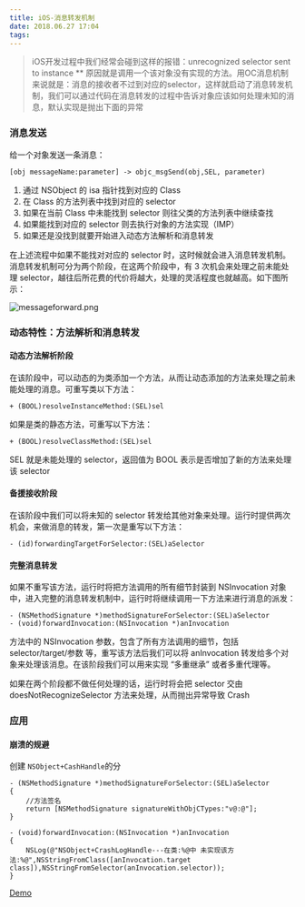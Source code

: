 ```yaml
---
title: iOS-消息转发机制
date: 2018.06.27 17:04
tags:
---
```

> iOS开发过程中我们经常会碰到这样的报错：unrecognized selector sent to instance ** 原因就是调用一个该对象没有实现的方法。用OC消息机制来说就是：消息的接收者不过到对应的selector，这样就启动了消息转发机制，我们可以通过代码在消息转发的过程中告诉对象应该如何处理未知的消息，默认实现是抛出下面的异常

<!-- more -->
### 消息发送

给一个对象发送一条消息：

```
[obj messageName:parameter] -> objc_msgSend(obj,SEL, parameter)
```

1. 通过 NSObject 的 isa 指针找到对应的 Class
2. 在 Class 的方法列表中找到对应的 selector
3. 如果在当前 Class 中未能找到 selector 则往父类的方法列表中继续查找
4. 如果能找到对应的 selector 则去执行对象的方法实现（IMP）
5. 如果还是没找到就要开始进入动态方法解析和消息转发

在上述流程中如果不能找对对应的 selector 时，这时候就会进入消息转发机制。消息转发机制可分为两个阶段，在这两个阶段中，有 3 次机会来处理之前未能处理 selector，越往后所花费的代价将越大，处理的灵活程度也就越高。如下图所示：

![messageforward.png](https://upload-images.jianshu.io/upload_images/2403444-746884faa399cef7.png?imageMogr2/auto-orient/strip%7CimageView2/2/w/1240)

### 动态特性：方法解析和消息转发

#### 动态方法解析阶段

在该阶段中，可以动态的为类添加一个方法，从而让动态添加的方法来处理之前未能处理的消息。可重写类以下方法：

```
+ (BOOL)resolveInstanceMethod:(SEL)sel
```
如果是类的静态方法，可重写以下方法：

```
+ (BOOL)resolveClassMethod:(SEL)sel
```

SEL 就是未能处理的 selector，返回值为 BOOL 表示是否增加了新的方法来处理该 selector

#### 备援接收阶段

在该阶段中我们可以将未知的 selector 转发给其他对象来处理。运行时提供两次机会，来做消息的转发，第一次是重写以下方法：

```
- (id)forwardingTargetForSelector:(SEL)aSelector
```
#### 完整消息转发

如果不重写该方法，运行时将把方法调用的所有细节封装到 NSInvocation 对象中，进入完整的消息转发机制中，运行时将继续调用一下方法来进行消息的派发：

```
- (NSMethodSignature *)methodSignatureForSelector:(SEL)aSelector
- (void)forwardInvocation:(NSInvocation *)anInvocation
```

方法中的 NSInvocation 参数，包含了所有方法调用的细节，包括 selector/target/参数 等，重写该方法后我们可以将 anInvocation 转发给多个对象来处理该消息。在该阶段我们可以用来实现 “多重继承” 或者多重代理等。

如果在两个阶段都不做任何处理的话，运行时将会把 selector 交由 doesNotRecognizeSelector 方法来处理，从而抛出异常导致 Crash 

### 应用

#### 崩溃的规避

创建 `NSObject+CashHandle`的分


```
- (NSMethodSignature *)methodSignatureForSelector:(SEL)aSelector
{
    //方法签名
    return [NSMethodSignature signatureWithObjCTypes:"v@:@"];
}

- (void)forwardInvocation:(NSInvocation *)anInvocation
{
    NSLog(@"NSObject+CrashLogHandle---在类:%@中 未实现该方法:%@",NSStringFromClass([anInvocation.target class]),NSStringFromSelector(anInvocation.selector));
}

```
[Demo](https://github.com/MaricleZhang/MessageForwardingDemo.git)
